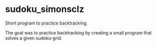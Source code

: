 # sudoku_simonsclz
Short program to practice backtracking.

The goal was to practice backtracking by creating a small program that solves a given sudoku-grid.
